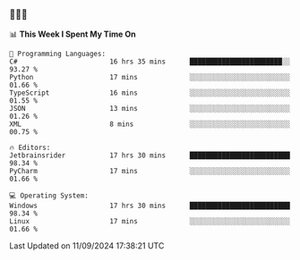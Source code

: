 ### 👋👋👋
<!--START_SECTION:waka-->
📊 **This Week I Spent My Time On** 

```text
💬 Programming Languages: 
C#                       16 hrs 35 mins      ███████████████████████░░   93.27 % 
Python                   17 mins             ░░░░░░░░░░░░░░░░░░░░░░░░░   01.66 % 
TypeScript               16 mins             ░░░░░░░░░░░░░░░░░░░░░░░░░   01.55 % 
JSON                     13 mins             ░░░░░░░░░░░░░░░░░░░░░░░░░   01.26 % 
XML                      8 mins              ░░░░░░░░░░░░░░░░░░░░░░░░░   00.75 % 

🔥 Editors: 
Jetbrainsrider           17 hrs 30 mins      █████████████████████████   98.34 % 
PyCharm                  17 mins             ░░░░░░░░░░░░░░░░░░░░░░░░░   01.66 % 

💻 Operating System: 
Windows                  17 hrs 30 mins      █████████████████████████   98.34 % 
Linux                    17 mins             ░░░░░░░░░░░░░░░░░░░░░░░░░   01.66 % 
```


 Last Updated on 11/09/2024 17:38:21 UTC
<!--END_SECTION:waka-->
